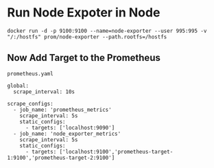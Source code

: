 # Run Node Expoter in Node 

```shell
docker run -d -p 9100:9100 --name=node-exporter --user 995:995 -v "/:/hostfs" prom/node-exporter --path.rootfs=/hostfs

```

## Now Add Target to the Prometheus 

`prometheus.yaml`

```
global:
  scrape_interval: 10s

scrape_configs:
  - job_name: 'prometheus_metrics'
    scrape_interval: 5s
    static_configs:
      - targets: ['localhost:9090']
  - job_name: 'node_exporter_metrics'
    scrape_interval: 5s
    static_configs:
      - targets: ['localhost:9100','prometheus-target-1:9100','prometheus-target-2:9100']
```

